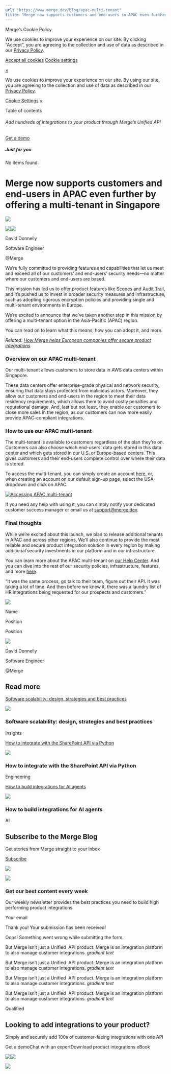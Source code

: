```yaml
---
url: "https://www.merge.dev/blog/apac-multi-tenant"
title: "Merge now supports customers and end-users in APAC even further by offering a multi-tenant in Singapore"
---
```


Merge’s Cookie Policy

We use cookies to improve your experience on our site. By clicking “Accept”, you are agreeing to the collection and use of data as described in our [Privacy Policy](https://www.merge.dev/legal/privacy-policy).

[Accept all cookies](https://www.merge.dev/blog/apac-multi-tenant#) [Cookie settings](https://www.merge.dev/cookie-settings)

[×](https://www.merge.dev/blog/apac-multi-tenant#)

We use cookies to improve your experience on our site. By using our site, you are agreeing to the collection and use of data as described in our [Privacy Policy](https://www.merge.dev/legal/privacy-policy).

[Cookie Settings](https://www.merge.dev/archive/cookie-settings) [×](https://www.merge.dev/blog/apac-multi-tenant#)

Table of contents

###### Add hundreds of integrations to your product through Merge’s Unified API

[Get a demo](https://www.merge.dev/get-in-touch?utm_btn=dr-page-blog%2Fapac-multi-tenant)

##### Just for you

No items found.

# Merge now supports customers and end-users in APAC even further by offering a multi-tenant in Singapore

![](https://cdn.prod.website-files.com/62796ab9647626cbab663f42/67cdd376071b615c9f2dcbcb_Blog%20Header%20Brand%20Refresh.png)

![](https://cdn.prod.website-files.com/624b192df0b0151225c10026/67bb20bbddb103e7c31a2af4_author-1.jpeg)![](https://cdn.prod.website-files.com/62796ab9647626cbab663f42/64dd53873dca6ee2ca4963e8_62eff2cbf91759ba2a606e54_david-donnelly%2520(1).webp)

David Donnelly

Software Engineer

@Merge

We’re fully committed to providing features and capabilities that let us meet and exceed all of our customers’ and end-users’ security needs—no matter where our customers and end-users are based.

This mission has led us to offer product features like [Scopes](https://help.merge.dev/en/articles/5950052-common-model-and-field-scopes) and [Audit Trail](https://help.merge.dev/en/articles/8813877-merge-audit-trail-enhancing-security-compliance), and it’s pushed us to invest in broader security measures and infrastructure, such as adopting rigorous encryption policies and providing single and multi-tenant environments in Europe.

We’re excited to announce that we’ve taken another step in this mission by offering a multi-tenant option in the Asia-Pacific (APAC) region.

You can read on to learn what this means, how you can adopt it, and more.

_Related:_ [_How Merge helps European companies offer secure product integrations_](https://www.merge.dev/blog/how-merge-supports-europe)

### **Overview on our APAC multi-tenant**

Our multi-tenant allows customers to store data in AWS data centers within Singapore.

These data centers offer enterprise-grade physical and network security, ensuring that data stays protected from malicious actors. Moreover, they allow our customers and end-users in the region to meet their data residency requirements, which allows them to avoid costly penalties and reputational damage. And, last but not least, they enable our customers to close more sales in the region, as our customers can now more easily provide APAC-compliant integrations.

### **How to use our APAC multi-tenant**

The multi-tenant is available to customers regardless of the plan they’re on. Customers can also choose which end-users' data gets stored in this data center and which gets stored in our U.S. or Europe-based centers. This gives customers and their end-users complete control over where their data is stored.

To access the multi-tenant, you can simply create an account [here](https://app-ap.merge.dev/signup), or, when creating an account on our default sign-up page, select the USA dropdown and click on APAC.

[![Accessing APAC multi-tenant](https://cdn.prod.website-files.com/62796ab9647626cbab663f42/6679ff04f6e52f2b7d3ae55c_AD_4nXdQEZWNEOwjEXpN6GWdXe4fi0iaSsWxIaSyUQ6e15ENGbHyc19rCPlLRb8G_zTBc7X-Hk7IJOo9FVMSagujjGBExhc2zKfp1Er6ejz6zZIrIoqGAyLEhGeMIfo9SD_4vEQg4lH6p5lGtUnY86zFmPzHq3s.webp)](https://cdn.prod.website-files.com/62796ab9647626cbab663f42/6679ff04f6e52f2b7d3ae55c_AD_4nXdQEZWNEOwjEXpN6GWdXe4fi0iaSsWxIaSyUQ6e15ENGbHyc19rCPlLRb8G_zTBc7X-Hk7IJOo9FVMSagujjGBExhc2zKfp1Er6ejz6zZIrIoqGAyLEhGeMIfo9SD_4vEQg4lH6p5lGtUnY86zFmPzHq3s.webp)

If you need any help with using it, you can simply notify your dedicated customer success manager or email us at support@merge.dev.

### **Final thoughts**

While we’re excited about this launch, we plan to release additional tenants in APAC and across other regions. We’ll also continue to provide the most reliable and secure product integration solution in every region by making additional security investments in our platform and in our infrastructure.

You can learn more about the APAC multi-tenant on [our Help Center](https://help.merge.dev/en/articles/9504987-apac-multi-tenant-frequently-asked-questions-faq). And you can dive into the rest of our security policies, infrastructure, features, and more [here](https://www.merge.dev/security).

“It was the same process, go talk to their team, figure out their API. It was taking a lot of time. And then before we knew it, there was a laundry list of HR integrations being requested for our prospects and customers.”

![](https://cdn.prod.website-files.com/plugins/Basic/assets/placeholder.60f9b1840c.svg)

Name

Position

Position

![](https://cdn.prod.website-files.com/plugins/Basic/assets/placeholder.60f9b1840c.svg)

David Donnelly

Software Engineer

@Merge

## Read more

[Software scalability: design, strategies and best practices](https://www.merge.dev/blog/software-scalability)

![](https://cdn.prod.website-files.com/62796ab9647626cbab663f42/67d8578f0b3a81cb7b7c635a_Blog%20Header%20Brand%20Refresh%20(2).png)

### Software scalability: design, strategies and best practices

Insights

[How to integrate with the SharePoint API via Python](https://www.merge.dev/blog/sharepoint-api-python)

![](https://cdn.prod.website-files.com/62796ab9647626cbab663f42/67f5b2d1e5322f98bcf08952_Blog%20Header%20Brand%20Refresh%20(1).jpg)

### How to integrate with the SharePoint API via Python

Engineering

[How to build integrations for AI agents](https://www.merge.dev/blog/ai-agent-integrations)

![](https://cdn.prod.website-files.com/62796ab9647626cbab663f42/67d9ca5e423a87d4859f5726_AI%20product%20strategy.png)

### How to build integrations for AI agents

AI

## Subscribe to the Merge Blog

Get stories from Merge straight to your inbox

[Subscribe](https://www.merge.dev/get-in-touch?utm_btn=dr-page-root)

![](https://cdn.prod.website-files.com/624b192df0b0151225c10026/67a0696c88fcb6b1a1d8ad6f_CTA%20Background%20Logo.svg)

![](https://cdn.prod.website-files.com/624b192df0b0151225c10026/67b45ba027fc65a2262dc95d_cta-bg.svg)

### Get our best content every week

Our weekly newsletter provides the best practices you need to build high performing product integrations.

Your email

Thank you! Your submission has been received!

Oops! Something went wrong while submitting the form.

But Merge isn’t just a Unified  API product. Merge is an integration platform to also manage customer integrations. _gradient text_

But Merge isn’t just a Unified  API product. Merge is an integration platform to also manage customer integrations. _gradient text_

But Merge isn’t just a Unified  API product. Merge is an integration platform to also manage customer integrations. _gradient text_

But Merge isn’t just a Unified  API product. Merge is an integration platform to also manage customer integrations. _gradient text_

Qualified

## Looking to add integrations to your product?

Simply and securely add 100s of customer-facing integrations with one API

Get a demoChat with an expertDownload product integrations eBook

![](https://t.co/1/i/adsct?bci=4&dv=America%2FAdak%26en-US%2Cen%26Google%20Inc.%26Linux%20x86_64%26255%261280%261024%264%2624%261280%261024%260%26na&eci=3&event=%7B%7D&event_id=288da39c-861c-446a-94b6-daa895f24360&integration=gtm&p_id=Twitter&p_user_id=0&pl_id=a1aea6cf-ba57-4a91-9a8d-c4c6964a0470&tw_document_href=https%3A%2F%2Fwww.merge.dev%2Fblog%2Fapac-multi-tenant&tw_iframe_status=0&txn_id=o7z1d&type=javascript&version=2.3.33)![](https://analytics.twitter.com/1/i/adsct?bci=4&dv=America%2FAdak%26en-US%2Cen%26Google%20Inc.%26Linux%20x86_64%26255%261280%261024%264%2624%261280%261024%260%26na&eci=3&event=%7B%7D&event_id=288da39c-861c-446a-94b6-daa895f24360&integration=gtm&p_id=Twitter&p_user_id=0&pl_id=a1aea6cf-ba57-4a91-9a8d-c4c6964a0470&tw_document_href=https%3A%2F%2Fwww.merge.dev%2Fblog%2Fapac-multi-tenant&tw_iframe_status=0&txn_id=o7z1d&type=javascript&version=2.3.33)

![](https://bat.bing.com/action/0?ti=343102454&tm=gtm002&Ver=2&mid=e0f7c6f9-cc4c-404e-9b2a-a04972c99271&bo=2&sid=4b16ebb03e8c11f09fd9df5bdb5dd5a0&vid=4b1894403e8c11f0bbcdc533b2c1ceca&vids=1&msclkid=N&pi=918639831&lg=en-US&sw=1280&sh=1024&sc=24&tl=Merge%20now%20supports%20customers%20and%20end-users%20in%20APAC%20even%20further%20by%20offering%20a%20multi-tenant%20in%20Singapore&p=https%3A%2F%2Fwww.merge.dev%2Fblog%2Fapac-multi-tenant&r=&lt=797&evt=pageLoad&sv=1&asc=G&cdb=AQAQ&rn=867152)